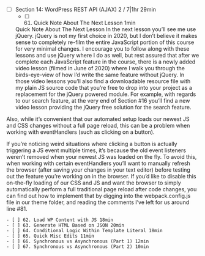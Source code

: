 - [ ] Section 14: WordPress REST API (AJAX) 2 / 7|1hr 29min
	- [ ] 61. Quick Note About The Next Lesson 1min
	
	Quick Note About The Next Lesson
In the next lesson you’ll see me use jQuery. jQuery is not my first choice in 2020, but I don’t believe it makes sense to completely re-film the entire JavaScript portion of this course for very minimal changes. I encourage you to follow along with these lessons and use jQuery where I do as well, but rest assured that after we complete each JavaScript feature in the course, there is a newly added video lesson (filmed in June of 2020) where I walk you through the birds-eye-view of how I’d write the same feature without jQuery. In those video lessons you’ll also find a downloadable resource file with my plain JS source code that you’re free to drop into your project as a replacement for the jQuery powered module. For example, with regards to our search feature, at the very end of Section #16 you’ll find a new video lesson providing the jQuery free solution for the search feature.

Also, while it’s convenient that our automated setup loads our newest JS and CSS changes without a full page reload, this can be a problem when working with eventHandlers (such as clicking on a button).

If you’re noticing weird situations where clicking a button is actually triggering a JS event multiple times, it’s because the old event listeners weren’t removed when your newest JS was loaded on the fly. To avoid this, when working with certain eventHandlers you’ll want to manually refresh the browser (after saving your changes in your text editor) before testing out the feature you’re working on in the browser. If you’d like to disable this on-the-fly loading of our CSS and JS and want the browser to simply automatically perform a full traditional page reload after code changes, you can find out how to implement that by digging into the webpack.config.js file in our theme folder, and reading the comments I’ve left for us around line #81.

	- [ ] 62. Load WP Content with JS 18min
	- [ ] 63. Generate HTML Based on JSON 20min
	- [ ] 64. Conditional Logic Within Template Literal 18min
	- [ ] 65. Quick Misc Edits 11min
	- [ ] 66. Synchronous vs Asynchronous (Part 1) 12min
	- [ ] 67. Synchronous vs Asynchronous (Part 2) 10min
